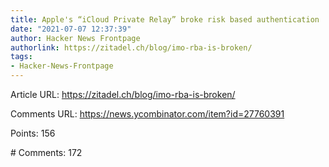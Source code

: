 ```yaml
---
title: Apple's “iCloud Private Relay” broke risk based authentication
date: "2021-07-07 12:37:39"
author: Hacker News Frontpage
authorlink: https://zitadel.ch/blog/imo-rba-is-broken/
tags:
- Hacker-News-Frontpage
---
```


<p>Article URL: <a href="https://zitadel.ch/blog/imo-rba-is-broken/">https://zitadel.ch/blog/imo-rba-is-broken/</a></p>
<p>Comments URL: <a href="https://news.ycombinator.com/item?id=27760391">https://news.ycombinator.com/item?id=27760391</a></p>
<p>Points: 156</p>
<p># Comments: 172</p>
